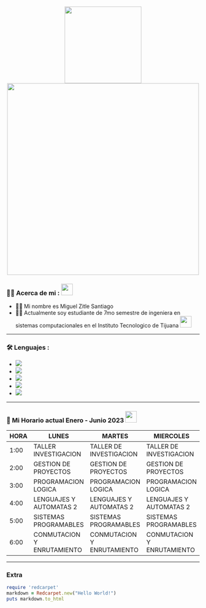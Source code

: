 <h1 align="center">
  <picture>
  <img src="https://media3.giphy.com/media/XCxjzveGa47DOd8zuq/giphy.gif?cid=ecf05e478t4ymnj0uxmigfozwkclquoa5x8vukcqo9y03wwv&rid=giphy.gif&ct=g" width="200px" />
  </picture>

<div id="header" align="center">
   <picture>
  <img src="https://i.pinimg.com/originals/20/c6/58/20c658e4c375268eed59d1c94b61059f.gif" width="500"/>
   </picture>
</div>


### :man_technologist: Acerca de mi : <picture> <img src="https://media.giphy.com/media/hvRJCLFzcasrR4ia7z/giphy.gif" width="30px"/> </picture>
- 👨‍🦱  Mi nombre es Miguel Zitle Santiago
- 👨‍🎓  Actualmente soy estudiante de 7mo semestre de ingeniera en sistemas computacionales en el Instituto Tecnologico de Tijuana  <picture> <img src="https://www.tijuana.tecnm.mx/wp-content/themes/tecnm/images/logo_TECT.svg" width="30"> </picture> 

---

### :hammer_and_wrench: Lenguajes : 
- <img src="https://custom-icon-badges.demolab.com/badge/C%23-68217A.svg?logo=cs2&logoColor=white"></a>
- <img src="https://img.shields.io/badge/Python-14354C.svg?logo=python&logoColor=white"></a>
- <img src="https://custom-icon-badges.demolab.com/badge/SQL-025E8C.svg?logo=database&logoColor=white"></a>
- <img src="https://img.shields.io/badge/HTML-E34F26.svg?logo=html5&logoColor=white"></a>
- <img src="https://custom-icon-badges.demolab.com/badge/Java-007396.svg?logo=java&logoColor=white"></a>
---
### 🏫 Mi Horario actual Enero - Junio 2023 <img src="'https://gfycat.com/ifr/BossyImmenseDuck' frameborder='0' scrolling='no'" width="30px"/>

| HORA  | LUNES                      | MARTES                     | MIERCOLES                  | JUEVES                     | VIERNES                    |
|-------|----------------------------|----------------------------|----------------------------|----------------------------|----------------------------|
| 1:00  | TALLER INVESTIGACION       | TALLER DE INVESTIGACION    | TALLER DE INVESTIGACION    | TALLER DE INVESTIGACION    |                            |
| 2:00  | GESTION DE PROYECTOS       | GESTION DE PROYECTOS       | GESTION DE PROYECTOS       | GESTION DE PROYECTOS       | GESTION DE PROYECTOS       |
| 3:00  | PROGRAMACION LOGICA        | PROGRAMACION LOGICA        | PROGRAMACION LOGICA        | PROGRAMACION LOGICA        | GESTION DE PROYECTOS       |
| 4:00  | LENGUAJES Y AUTOMATAS 2    | LENGUAJES Y AUTOMATAS 2    | LENGUAJES Y AUTOMATAS 2    | LENGUAJES Y AUTOMATAS 2    | LENGUAJES Y AUTOMATAS 2    |
| 5:00  | SISTEMAS PROGRAMABLES      | SISTEMAS PROGRAMABLES      | SISTEMAS PROGRAMABLES      | SISTEMAS PROGRAMABLES      |                            |
| 6:00  | CONMUTACION Y ENRUTAMIENTO | CONMUTACION Y ENRUTAMIENTO | CONMUTACION Y ENRUTAMIENTO | CONMUTACION Y ENRUTAMIENTO | CONMUTACION Y ENRUTAMIENTO |
---

### Extra
```ruby
require 'redcarpet'
markdown = Redcarpet.new("Hello World!")
puts markdown.to_html
```
